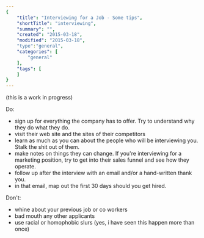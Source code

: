 ```yaml
---
{
    "title": "Interviewing for a Job - Some tips",
    "shortTitle": "interviewing",
    "summary": "",
    "created": "2015-03-18",
    "modified": "2015-03-18",
    "type":"general",
    "categories": [
        "general"
    ],
    "tags": [
    ]
}
---
```


(this is a work in progress)

Do:

* sign up for everything the company has to offer. Try to understand why they do what they do.
* visit their web site and the sites of their competitors
* learn as much as you can about the people who will be interviewing you. Stalk the shit out of them.
* make notes on things they can change. If you're interviewing for a marketing position, 
try to get into their sales funnel and see how they operate.
* follow up after the interview with an email and/or a hand-written thank you.
* in that email, map out the first 30 days should you get hired.

Don't:

* whine about your previous job or co workers
* bad mouth any other applicants
* use racial or homophobic slurs (yes, i have seen this happen more than once)